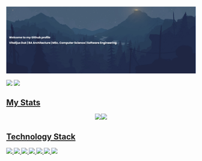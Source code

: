 </p align="center">
<img src="https://github.com/v1tal303/v1tal303/blob/main/images/banner.png" />

<p align="center">
 
 <p align="left">
  <img src="https://komarev.com/ghpvc/?username=v1tal303"/> 
  <a href="https://www.linkedin.com/in/vitaldukm/">
 <img src="https://img.shields.io/badge/-vitaldukm-blue?style=flat-square&logo=Linkedin&logoColor=white&link=https://www.linkedin.com/in/vitaldukm/"/>
</p>
  
<h2 align="left">My Stats </h2>
<p align = "center">
  <img  src = "https://github-readme-stats.vercel.app/api/top-langs/?username=v1tal303&layout=compact&theme=react&hide=css"><img src = "http://github-readme-streak-stats.herokuapp.com?user=v1tal303&theme=react&date_format=M%20j%5B%2C%20Y%5D">
</p>

  

<h2 align="left">Technology Stack </h2>
<p align="left">
 <img src="https://img.shields.io/badge/python-3670A0?style=for-the-badge&logo=python&logoColor=ffdd54"/>
 <img src="https://img.shields.io/badge/pandas-%23150458.svg?style=for-the-badge&logo=pandas&logoColor=white"/>
 <img src="https://img.shields.io/badge/numpy-%23013243.svg?style=for-the-badge&logo=numpy&logoColor=white"/>
 <img src="https://img.shields.io/badge/-selenium-%43B02A?style=for-the-badge&logo=selenium&logoColor=white"/>
 <img src="https://img.shields.io/badge/flask-%23000.svg?style=for-the-badge&logo=flask&logoColor=white"/>
 <img src="https://img.shields.io/badge/mysql-%2300f.svg?style=for-the-badge&logo=mysql&logoColor=white"/>
 <img src="https://img.shields.io/badge/html5-%23E34F26.svg?style=for-the-badge&logo=html5&logoColor=white"/>
</p>
<!--
**v1tal303/v1tal303** is a ✨ _special_ ✨ repository because its `README.md` (this file) appears on your GitHub profile.

Here are some ideas to get you started:

- 🔭 I’m currently working on ...
- 🌱 I’m currently learning ...
- 👯 I’m looking to collaborate on ...
- 🤔 I’m looking for help with ...
- 💬 Ask me about ...
- 📫 How to reach me: ...
- 😄 Pronouns: ...
- ⚡ Fun fact: ...
-->
![Vital GitHub stats](https://github-readme-stats.vercel.app/api?username=v1tal303&show_icons=true&theme=react&hide=contribs,prs)

[![Top Langs](https://github-readme-stats.vercel.app/api/top-langs/?username=v1tal303&layout=compact&theme=react)](https://github.com/anuraghazra/github-readme-stats)

[![GitHub Streak](http://github-readme-streak-stats.herokuapp.com?user=v1tal303&theme=react&date_format=M%20j%5B%2C%20Y%5D)](https://git.io/streak-stats)

